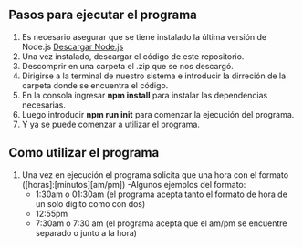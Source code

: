 
## Pasos para ejecutar el programa
  1. Es necesario asegurar que se tiene instalado la última versión de Node.js [Descargar Node.js](https://nodejs.org/es/download/)
  2. Una vez instalado, descargar el código de este repositorio.
  3. Descomprir en una carpeta el .zip que se nos descargó.
  4. Dirigirse a la terminal de nuestro sistema e introducir la dirreción de la carpeta donde se encuentra el código.
  5. En la consola ingresar **npm install** para instalar las dependencias necesarias.
  6. Luego introducir **npm run init** para comenzar la ejecución del programa.
  7. Y ya se puede comenzar a utilizar el programa.
## Como utilizar el programa
  1. Una vez en ejecución el programa solicita que una hora con el formato ([horas]:[minutos][am/pm])
    -Algunos ejemplos del formato:
      - 1:30am o 01:30am (el programa acepta tanto el formato de hora de un solo digito como con dos)
      - 12:55pm
      - 7:30am o 7:30 am (el programa acepta que el am/pm se encuentre separado o junto a la hora)
      

